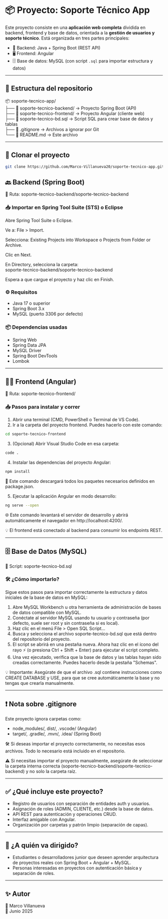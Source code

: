 # 📦 Proyecto: Soporte Técnico App

Este proyecto consiste en una **aplicación web completa** dividida en backend, frontend y base de datos, orientada a la **gestión de usuarios y soporte técnico**. Está organizada en tres partes principales:

- 🧠 Backend: Java + Spring Boot (REST API)
- 🖥️ Frontend: Angular
- 🗄️ Base de datos: MySQL (con script `.sql` para importar estructura y datos)

---

## 📁 Estructura del repositorio

📦 soporte-tecnico-app/  
├── 📂 soporte-tecnico-backend/ → Proyecto Spring Boot (API)  
├── 📂 soporte-tecnico-frontend/ → Proyecto Angular (cliente web)  
├── 📄 soporte-tecnico-bd.sql → Script SQL para crear base de datos y tablas  
├── 📄 .gitignore → Archivos a ignorar por Git  
└── 📄 README.md → Este archivo

---

## 🚀 Clonar el proyecto

```bash
git clone https://github.com/Marco-Villanueva20/soporte-tecnico-app.git
```

## 🔙 Backend (Spring Boot)
📁 Ruta: soporte-tecnico-backend/soporte-tecnico-backend

### 📥 Importar en Spring Tool Suite (STS) o Eclipse

Abre Spring Tool Suite o Eclipse.

Ve a: File > Import.

Selecciona: Existing Projects into Workspace o Projects from Folder or Archive.

Clic en Next.

En Directory, selecciona la carpeta:  
soporte-tecnico-backend/soporte-tecnico-backend

Espera a que cargue el proyecto y haz clic en Finish.

### ⚙️ Requisitos

- Java 17 o superior
- Spring Boot 3.x
- MySQL (puerto 3306 por defecto)

### 📦 Dependencias usadas

- Spring Web
- Spring Data JPA
- MySQL Driver
- Spring Boot DevTools
- Lombok

---

## 🧑‍💻 Frontend (Angular)
📁 Ruta: soporte-tecnico-frontend/

### 📥 Pasos para instalar y correr

1. Abrir una terminal (CMD, PowerShell o Terminal de VS Code).
2. Ir a la carpeta del proyecto frontend. Puedes hacerlo con este comando:

```bash
cd soporte-tecnico-frontend
```

3. (Opcional) Abrir Visual Studio Code en esa carpeta:

```bash
code .
```

4. Instalar las dependencias del proyecto Angular:

```bash
npm install
```

🔧 Este comando descargará todos los paquetes necesarios definidos en package.json.

5. Ejecutar la aplicación Angular en modo desarrollo:

```bash
ng serve --open
```

🌐 Este comando levantará el servidor de desarrollo y abrirá automáticamente el navegador en http://localhost:4200/.


💡 El frontend está conectado al backend para consumir los endpoints REST.

---

## 🗄️ Base de Datos (MySQL)

📄 Script: soporte-tecnico-bd.sql

### 🛠️ ¿Cómo importarlo?

Sigue estos pasos para importar correctamente la estructura y datos iniciales de la base de datos en MySQL:

1. Abre MySQL Workbench u otra herramienta de administración de bases de datos compatible con MySQL.
2. Conéctate al servidor MySQL usando tu usuario y contraseña (por defecto, suele ser root y sin contraseña si es local).
3. Haz clic en el menú File > Open SQL Script...
4. Busca y selecciona el archivo soporte-tecnico-bd.sql que está dentro del repositorio del proyecto.
5. El script se abrirá en una pestaña nueva. Ahora haz clic en el ícono del rayo ⚡ (o presiona Ctrl + Shift + Enter) para ejecutar el script completo.
6. Una vez ejecutado, verifica que la base de datos y las tablas hayan sido creadas correctamente. Puedes hacerlo desde la pestaña "Schemas".

💡 Importante: Asegúrate de que el archivo .sql contiene instrucciones como CREATE DATABASE y USE, para que se cree automáticamente la base y no tengas que crearla manualmente.

---

## ❗ Nota sobre .gitignore

Este proyecto ignora carpetas como:

- node_modules/, dist/, .vscode/ (Angular)
- target/, .gradle/, .mvn/, .idea/ (Spring Boot)

🛠️ Si deseas importar el proyecto correctamente, no necesitas esos archivos. Todo lo necesario está incluido en el repositorio.

⚠️ Si necesitas importar el proyecto manualmente, asegúrate de seleccionar la carpeta interna correcta (soporte-tecnico-backend/soporte-tecnico-backend) y no solo la carpeta raíz.

---

## ✅ ¿Qué incluye este proyecto?

- Registro de usuarios con separación de entidades auth y usuarios.
- Asignación de roles (ADMIN, CLIENTE, etc.) desde la base de datos.
- API REST para autenticación y operaciones CRUD.
- Interfaz amigable con Angular.
- Organización por carpetas y patrón limpio (separación de capas).

---

## 🎯 ¿A quién va dirigido?

- Estudiantes o desarrolladores junior que deseen aprender arquitectura de proyectos reales con Spring Boot + Angular + MySQL.
- Personas interesadas en proyectos con autenticación básica y separación de roles.

---

## ✨ Autor

👤 Marco Villanueva  
📅 Junio 2025
